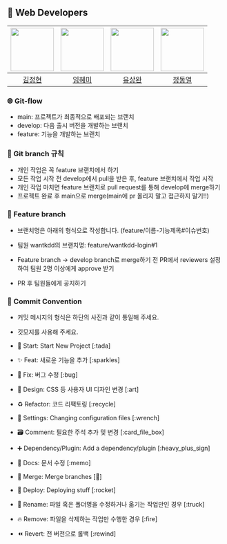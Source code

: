 ## 👥 Web Developers

| <img src="https://avatars.githubusercontent.com/u/158552165" width=100> | <img src="https://avatars.githubusercontent.com/u/160628390?s=96&v=4" width=100> | <img src="https://avatars.githubusercontent.com/u/163666284?s=96&v=4" width=100> |<img src="https://avatars.githubusercontent.com/u/202471958?s=96&v=4" width=100> |
| :---: | :---: | :---: | :---: |
| [김정현](https://github.com/hyeeon) | [임혜미](https://github.com/wendy0802) | [유상완](https://github.com/wantkdd) | [정동열](https://github.com/dongyeol02) |


### 🌐 Git-flow

- main: 프로젝트가 최종적으로 배포되는 브랜치
- develop: 다음 출시 버전을 개발하는 브랜치
- feature: 기능을 개발하는 브랜치

### 📌 Git branch 규칙

- 개인 작업은 꼭 feature 브랜치에서 하기
- 모든 작업 시작 전 develop에서 pull을 받은 후, feature 브랜치에서 작업 시작
- 개인 작업 마치면 feature 브랜치로 pull request를 통해 develop에 merge하기
- 프로젝트 완료 후 main으로 merge(main에 pr 올리지 말고 접근하지 말기!!)

### 📝 Feature branch

- 브랜치명은 아래의 형식으로 작성합니다. (feature/이름-기능제목#이슈번호)

- 팀원 wantkdd의 브랜치명: feature/wantkdd-login#1
- Feature branch -> develop branch로 merge하기 전 PR에서 reviewers 설정하여 팀원 2명 이상에게 approve 받기

- PR 후 팀원들에게 공지하기

### 🎯 Commit Convention

- 커밋 메시지의 형식은 하단의 사진과 같이 통일해 주세요.

- 깃모지를 사용해 주세요.

- 🎉 Start: Start New Project [:tada]
- ✨ Feat: 새로운 기능을 추가 [:sparkles]
- 🐛 Fix: 버그 수정 [:bug]
- 🎨 Design: CSS 등 사용자 UI 디자인 변경 [:art]
- ♻️ Refactor: 코드 리팩토링 [:recycle]
- 🔧 Settings: Changing configuration files [:wrench]
- 🗃️ Comment: 필요한 주석 추가 및 변경 [:card_file_box]
- ➕ Dependency/Plugin: Add a dependency/plugin [:heavy_plus_sign]
- 📝 Docs: 문서 수정 [:memo]
- 🔀 Merge: Merge branches [:twisted_rightwards_arrows:]
- 🚀 Deploy: Deploying stuff [:rocket]
- 🚚 Rename: 파일 혹은 폴더명을 수정하거나 옮기는 작업만인 경우 [:truck]
- 🔥 Remove: 파일을 삭제하는 작업만 수행한 경우 [:fire]
- ⏪️ Revert: 전 버전으로 롤백 [:rewind]
